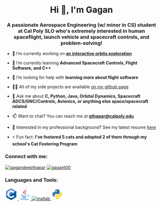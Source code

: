 <h1 align="center">Hi 👋, I'm Gagan</h1>
<h3 align="center">A passionate Aerospace Engineering (w/ minor in CS) student at Cal Poly SLO who's extremely interested in human spaceflight, launch vehicle and spacecraft controls, and problem‐solving!</h3>

- 🔭 I’m currently working on **[an interactive orbits exploration](https://github.com/gaganthapar12309/interactiveOrbitVisualizer)**

- 🌱 I’m currently learning **Advanced Spacecraft Controls, Flight Software, and C++**

- 🤝 I’m looking for help with **learning more about flight software**

- 👨‍💻 All of my side projects are available [on my github page](https://github.com/gaganthapar12309?tab=repositories)

- 💬 Ask me about **C, Python, Java, Orbital Dynamics, Spacecraft ADCS/GNC/Controls, Avionics, or anything else space/spacecraft related**

- 📫 Want to chat? You can reach me at **gthapar@calpoly.edu**

- 📄 Interested in my professional background? See my latest resume [here](https://github.com/gaganthapar12309/gaganthapar12309/blob/main/_ThaparGagandeepResume.pdf)

- ⚡ Fun fact: **I've fostered 5 cats and adopted 2 of them through my school's Cat Fostering Program**

<h3 align="left">Connect with me:</h3>
<p align="left">
<a href="https://linkedin.com/in/gagandeepthapar" target="blank"><img align="center" src="https://raw.githubusercontent.com/rahuldkjain/github-profile-readme-generator/master/src/images/icons/Social/linked-in-alt.svg" alt="gagandeepthapar" height="30" width="40" /></a>
<a href="https://instagram.com/gagant00" target="blank"><img align="center" src="https://raw.githubusercontent.com/rahuldkjain/github-profile-readme-generator/master/src/images/icons/Social/instagram.svg" alt="gagant00" height="30" width="40" /></a>
</p>

<h3 align="left">Languages and Tools:</h3>
<p align="left"> <a href="https://www.cprogramming.com/" target="_blank" rel="noreferrer"> <img src="https://raw.githubusercontent.com/devicons/devicon/master/icons/c/c-original.svg" alt="c" width="40" height="40"/> </a> <a href="https://www.java.com" target="_blank" rel="noreferrer"> <img src="https://raw.githubusercontent.com/devicons/devicon/master/icons/java/java-original.svg" alt="java" width="40" height="40"/> </a> <a href="https://www.mathworks.com/" target="_blank" rel="noreferrer"> <img src="https://upload.wikimedia.org/wikipedia/commons/2/21/Matlab_Logo.png" alt="matlab" width="40" height="40"/> </a> <a href="https://www.python.org" target="_blank" rel="noreferrer"> <img src="https://raw.githubusercontent.com/devicons/devicon/master/icons/python/python-original.svg" alt="python" width="40" height="40"/> </a> </p>
